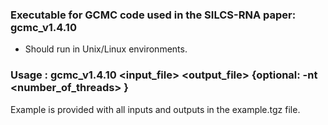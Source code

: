 ### Executable for GCMC code used in the SILCS-RNA paper: gcmc_v1.4.10

- Should run in Unix/Linux environments.

### Usage : gcmc_v1.4.10 <input_file> <output_file> {optional: -nt <number_of_threads> }

Example is provided with all inputs and outputs in the example.tgz file.

